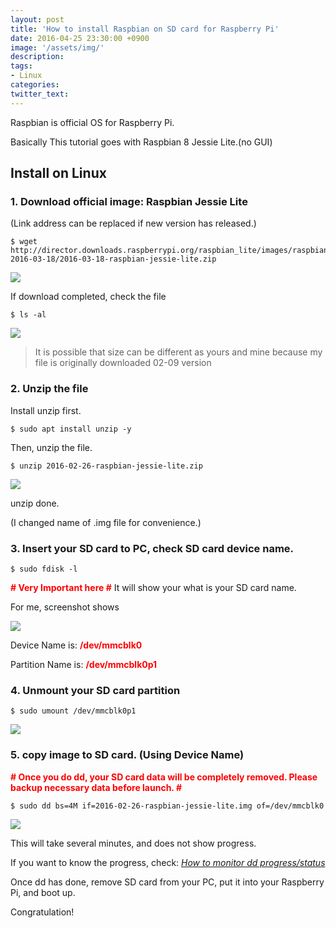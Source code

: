 ```yaml
---
layout: post
title: 'How to install Raspbian on SD card for Raspberry Pi'
date: 2016-04-25 23:30:00 +0900
image: '/assets/img/'
description:
tags:
- Linux
categories:
twitter_text:
---
```


Raspbian is official OS for Raspberry Pi.

Basically This tutorial goes with Raspbian 8 Jessie Lite.(no GUI)

## Install on Linux

### 1. Download official image: Raspbian Jessie Lite

(Link address can be replaced if new version has released.)

```
$ wget http://director.downloads.raspberrypi.org/raspbian_lite/images/raspbian_lite-2016-03-18/2016-03-18-raspbian-jessie-lite.zip
```

<a href="http://minibrary.com/blogimg/img20160306-002.png" data-lightbox="35"><img src="http://minibrary.com/blogimg/img20160306-002.png"></a>

If download completed, check the file

```
$ ls -al
```

<a href="http://minibrary.com/blogimg/img20160306-003.png" data-lightbox="35"><img src="http://minibrary.com/blogimg/img20160306-003.png"></a>

> It is possible that size can be different as yours and mine because my file is originally downloaded 02-09 version

### 2. Unzip the file

Install unzip first.

```
$ sudo apt install unzip -y
```

Then, unzip the file.

```
$ unzip 2016-02-26-raspbian-jessie-lite.zip
```

<a href="http://minibrary.com/blogimg/img20160306-005.png" data-lightbox="35"><img src="http://minibrary.com/blogimg/img20160306-005.png"></a>

unzip done.

(I changed name of .img file for convenience.)

### 3. Insert your SD card to PC, check SD card device name.

```
$ sudo fdisk -l
```

<strong><span style="color: red;"># Very Important here #</span></strong> It will show your what is your SD card name.

For me, screenshot shows

<a href="http://minibrary.com/blogimg/img20160306-006.png" data-lightbox="35"><img src="http://minibrary.com/blogimg/img20160306-006.png"></a>

Device Name is: <strong><span style="color: red;">/dev/mmcblk0</span></strong>

Partition Name is: <strong><span style="color: red;">/dev/mmcblk0p1</span></strong>

### 4. Unmount your SD card partition

```
$ sudo umount /dev/mmcblk0p1
```

<a href="http://minibrary.com/blogimg/img20160306-007.png" data-lightbox="35"><img src="http://minibrary.com/blogimg/img20160306-007.png"></a>

### 5. copy image to SD card. (Using Device Name)

<strong><span style="color: red;"># Once you do dd, your SD card data will be completely removed. Please backup necessary data before launch. #</span></strong>

```
$ sudo dd bs=4M if=2016-02-26-raspbian-jessie-lite.img of=/dev/mmcblk0
```

<a href="http://minibrary.com/blogimg/img20160306-008.png" data-lightbox="35"><img src="http://minibrary.com/blogimg/img20160306-008.png"></a>

This will take several minutes, and does not show progress.

If you want to know the progress, check: [_How to monitor dd progress/status_](/13)

Once dd has done, remove SD card from your PC, put it into your Raspberry Pi, and boot up.

Congratulation!
